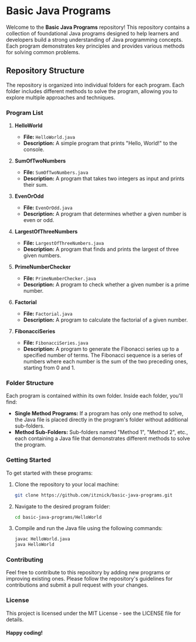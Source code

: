# Basic Java Programs

Welcome to the **Basic Java Programs** repository! This repository contains a collection of foundational Java programs designed to help learners and developers build a strong understanding of Java programming concepts. Each program demonstrates key principles and provides various methods for solving common problems.

## Repository Structure

The repository is organized into individual folders for each program. Each folder includes different methods to solve the program, allowing you to explore multiple approaches and techniques. 

### Program List

1. **HelloWorld**
   - **File:** `HelloWorld.java`
   - **Description:** A simple program that prints "Hello, World!" to the console.

2. **SumOfTwoNumbers**
   - **File:** `SumOfTwoNumbers.java`
   - **Description:** A program that takes two integers as input and prints their sum.

3. **EvenOrOdd**
   - **File:** `EvenOrOdd.java`
   - **Description:** A program that determines whether a given number is even or odd.

4. **LargestOfThreeNumbers**
   - **File:** `LargestOfThreeNumbers.java`
   - **Description:** A program that finds and prints the largest of three given numbers.
  
5. **PrimeNumberChecker**
   - **File:** `PrimeNumberChecker.java`
   - **Description:** A program to check whether a given number is a prime number.
  
6. **Factorial**
   - **File:** `Factorial.java`
   - **Description:** A program to calculate the factorial of a given number.

7. **FibonacciSeries**
   - **File:** `FibonacciSeries.java`
   - **Description:** A program to generate the Fibonacci series up to a specified number of terms. The Fibonacci sequence is a series of numbers where each number is the sum of the two preceding ones, starting from 0 and 1.


### Folder Structure

Each program is contained within its own folder. Inside each folder, you'll find:

- **Single Method Programs:** If a program has only one method to solve, the Java file is placed directly in the program's folder without additional sub-folders.
- **Method Sub-Folders:** Sub-folders named "Method 1", "Method 2", etc., each containing a Java file that demonstrates different methods to solve the program.


### Getting Started

To get started with these programs:

1. Clone the repository to your local machine:
   ```bash
   git clone https://github.com/itznick/basic-java-programs.git
   ```

2. Navigate to the desired program folder:
   ```bash
   cd basic-java-programs/HelloWorld
   ```

3. Compile and run the Java file using the following commands:
   ```bash
   javac HelloWorld.java
   java HelloWorld
   ```
### Contributing
Feel free to contribute to this repository by adding new programs or improving existing ones. Please follow the repository's guidelines for contributions and submit a pull request with your changes.

### License
This project is licensed under the MIT License - see the LICENSE file for details.

#### Happy coding!
